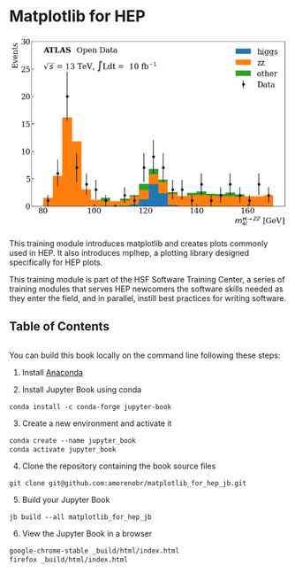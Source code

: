 # Matplotlib for HEP

![m4lep_histogram_6](/fig/m4lep_histogram_6.png)

This training module introduces matplotlib and creates plots commonly used in HEP. It also introduces mplhep, a plotting library designed specifically for HEP plots.

This training module is part of the HSF Software Training Center, a series of training modules that serves HEP newcomers the software skills needed as they enter the field, and in parallel, instill best practices for writing software.

## Table of Contents

```{tableofcontents}
```


You can build this book locally on the command line following these steps:

1. Install [Anaconda](https://www.anaconda.com/products/distribution)

2. Install Jupyter Book using conda

```
conda install -c conda-forge jupyter-book
```

3. Create a new environment and activate it

```
conda create --name jupyter_book
conda activate jupyter_book
```

4. Clone the repository containing the book source files

```
git clone git@github.com:amorenobr/matplotlib_for_hep_jb.git
```

5. Build your Jupyter Book

```
jb build --all matplotlib_for_hep_jb
```

6. View the Jupyter Book in a browser

```
google-chrome-stable _build/html/index.html
firefox _build/html/index.html
```
